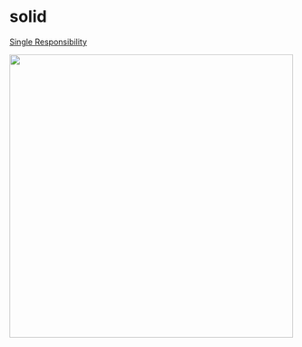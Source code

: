 # solid

<a href="https://github.com/Mohammad-Nikkhah/solid/blob/main/Single_Responsibility.php">Single Responsibility </a>

<img align='center' src='https://everyone-can-code.github.io/solid/solid.png' width='500"'>
